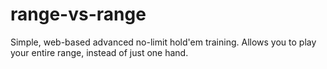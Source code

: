 range-vs-range
==============

Simple, web-based advanced no-limit hold'em training.
Allows you to play your entire range, instead of just one
hand.
